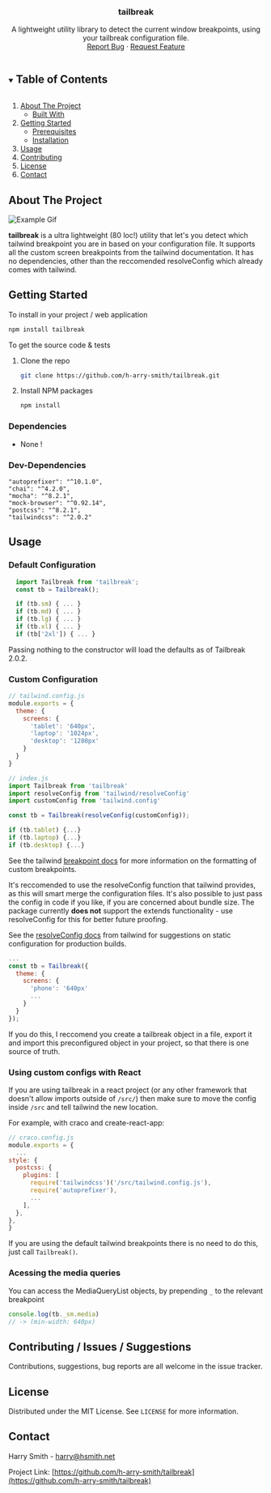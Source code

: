<br />
<p align="center">
  <h3 align="center">tailbreak</h3>

  <p align="center">
    A lightweight utility library to detect the current window breakpoints, using your tailbreak configuration file.
    <br />
    <a href="https://github.com/h-arry-smith/tailbreak/issues">Report Bug</a>
    ·
    <a href="https://github.com/h-arry-smith/tailbreak/issues">Request Feature</a>
  </p>
</p>



<!-- TABLE OF CONTENTS -->
<details open="open">
  <summary><h2 style="display: inline-block">Table of Contents</h2></summary>
  <ol>
    <li>
      <a href="#about-the-project">About The Project</a>
      <ul>
        <li><a href="#built-with">Built With</a></li>
      </ul>
    </li>
    <li>
      <a href="#getting-started">Getting Started</a>
      <ul>
        <li><a href="#prerequisites">Prerequisites</a></li>
        <li><a href="#installation">Installation</a></li>
      </ul>
    </li>
    <li><a href="#usage">Usage</a></li>
    <li><a href="#contributing">Contributing</a></li>
    <li><a href="#license">License</a></li>
    <li><a href="#contact">Contact</a></li>
  </ol>
</details>



<!-- ABOUT THE PROJECT -->
## About The Project
![Example Gif](https://github.com/h-arry-smith/tailbreak/blob/main/tailbreak.gif)

**tailbreak** is a ultra lightweight (80 loc!) utility that let's you detect which tailwind breakpoint you are in based on your configuration file. It supports all the custom screen breakpoints from the tailwind documentation. It has no dependencies, other than the reccomended resolveConfig which already comes with tailwind.

## Getting Started

To install in your project / web application

  ```sh
  npm install tailbreak
  ```

To get the source code & tests

1. Clone the repo
   ```sh
   git clone https://github.com/h-arry-smith/tailbreak.git
   ```
2. Install NPM packages
   ```sh
   npm install
   ```

### Dependencies
  * None !

### Dev-Dependencies
    "autoprefixer": "^10.1.0",
    "chai": "^4.2.0",
    "mocha": "^8.2.1",
    "mock-browser": "^0.92.14",
    "postcss": "^8.2.1",
    "tailwindcss": "^2.0.2"

## Usage

### Default Configuration
  ```js
    import Tailbreak from 'tailbreak';
    const tb = Tailbreak();

    if (tb.sm) { ... }
    if (tb.md) { ... }
    if (tb.lg) { ... }
    if (tb.xl) { ... }
    if (tb['2xl']) { ... }
  ```
  Passing nothing to the constructor will load the defaults as of Tailbreak 2.0.2. 

### Custom Configuration
  ```js
  // tailwind.config.js
  module.exports = {
    theme: {
      screens: {
        'tablet': '640px',
        'laptop': '1024px',
        'desktop': '1280px'
      }
    }
  }
  ```
  ```js
  // index.js
  import Tailbreak from 'tailbreak'
  import resolveConfig from 'tailwind/resolveConfig'
  import customConfig from 'tailwind.config'

  const tb = Tailbreak(resolveConfig(customConfig));

  if (tb.tablet) {...}
  if (tb.laptop) {...}
  if (tb.desktop) {...}
  ```
  See the tailwind [breakpoint docs](https://tailwindcss.com/docs/breakpoints) for more information on the formatting of custom breakpoints.

  It's reccomended to use the resolveConfig function that tailwind provides, as this will smart merge the configuration files. It's also possible to just pass the config in code if you like, if you are concerned about bundle size. The package currently **does not** support the extends functionality - use resolveConfig for this for better future proofing. 
  
  See the [resolveConfig docs](https://tailwindcss.com/docs/configuration#referencing-in-java-script) from tailwind for suggestions on static configuration for production builds.
  ```js
  ...
  const tb = Tailbreak({
    theme: {
      screens: {
        'phone': '640px'
        ... 
      }
    }
  });
  ```
  If you do this, I reccomend you create a tailbreak object in a file, export it and import this preconfigured object in your project, so that there is one source of truth.

### Using custom configs with React

  If you are using tailbreak in a react project (or any other framework that doesn't allow imports outside of `/src/`) then make sure to move the config inside `/src` and tell tailwind the new location. 

  For example, with craco and create-react-app: 
  ```js
  // craco.config.js
  module.exports = {
    ...
  style: {
    postcss: {
      plugins: [
        require('tailwindcss')('/src/tailwind.config.js'),
        require('autoprefixer'),
        ...
      ],
    },
  },
}
  ```

  If you are using the default tailwind breakpoints there is no need to do this, just call `Tailbreak()`.

### Acessing the media queries

  You can access the MediaQueryList objects, by prepending `_` to the relevant breakpoint
  ```js
  console.log(tb._sm.media)
  // -> (min-width: 640px)
  ```

<!-- CONTRIBUTING -->
## Contributing / Issues / Suggestions

Contributions, suggestions, bug reports are all welcome in the issue tracker.


<!-- LICENSE -->
## License

Distributed under the MIT License. See `LICENSE` for more information.



<!-- CONTACT -->
## Contact

Harry Smith - harry@hsmith.net

Project Link: [https://github.com/h-arry-smith/tailbreak](https://github.com/h-arry-smith/tailbreak)
